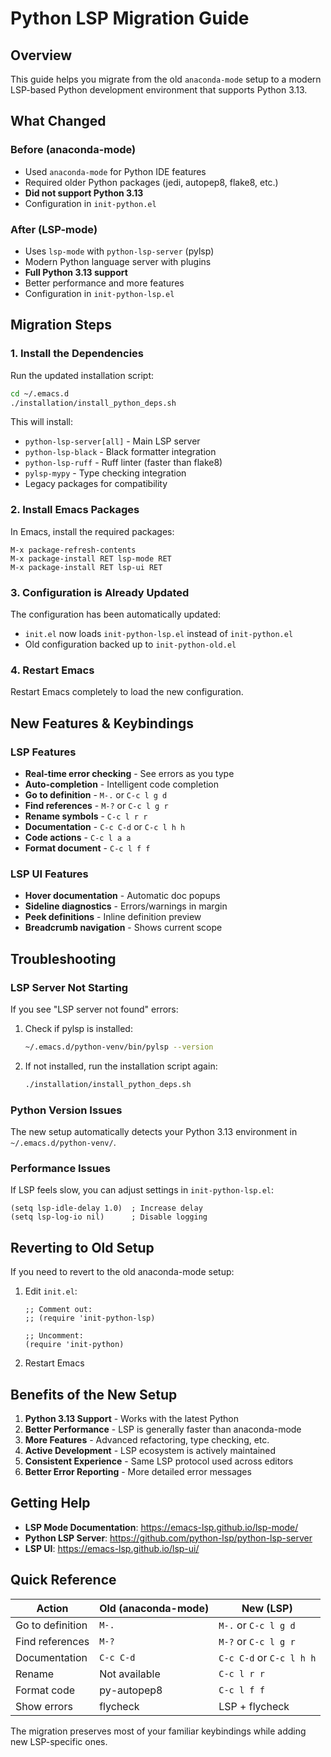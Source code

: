 # Python LSP Migration Guide

## Overview

This guide helps you migrate from the old `anaconda-mode` setup to a modern LSP-based Python development environment that supports Python 3.13.

## What Changed

### Before (anaconda-mode)
- Used `anaconda-mode` for Python IDE features
- Required older Python packages (jedi, autopep8, flake8, etc.)
- **Did not support Python 3.13**
- Configuration in `init-python.el`

### After (LSP-mode)
- Uses `lsp-mode` with `python-lsp-server` (pylsp)
- Modern Python language server with plugins
- **Full Python 3.13 support**
- Better performance and more features
- Configuration in `init-python-lsp.el`

## Migration Steps

### 1. Install the Dependencies

Run the updated installation script:

```bash
cd ~/.emacs.d
./installation/install_python_deps.sh
```

This will install:
- `python-lsp-server[all]` - Main LSP server
- `python-lsp-black` - Black formatter integration
- `python-lsp-ruff` - Ruff linter (faster than flake8)
- `pylsp-mypy` - Type checking integration
- Legacy packages for compatibility

### 2. Install Emacs Packages

In Emacs, install the required packages:

```emacs-lisp
M-x package-refresh-contents
M-x package-install RET lsp-mode RET
M-x package-install RET lsp-ui RET
```

### 3. Configuration is Already Updated

The configuration has been automatically updated:
- `init.el` now loads `init-python-lsp.el` instead of `init-python.el`
- Old configuration backed up to `init-python-old.el`

### 4. Restart Emacs

Restart Emacs completely to load the new configuration.

## New Features & Keybindings

### LSP Features
- **Real-time error checking** - See errors as you type
- **Auto-completion** - Intelligent code completion
- **Go to definition** - `M-.` or `C-c l g d`
- **Find references** - `M-?` or `C-c l g r`
- **Rename symbols** - `C-c l r r`
- **Documentation** - `C-c C-d` or `C-c l h h`
- **Code actions** - `C-c l a a`
- **Format document** - `C-c l f f`

### LSP UI Features
- **Hover documentation** - Automatic doc popups
- **Sideline diagnostics** - Errors/warnings in margin
- **Peek definitions** - Inline definition preview
- **Breadcrumb navigation** - Shows current scope

## Troubleshooting

### LSP Server Not Starting

If you see "LSP server not found" errors:

1. Check if pylsp is installed:
   ```bash
   ~/.emacs.d/python-venv/bin/pylsp --version
   ```

2. If not installed, run the installation script again:
   ```bash
   ./installation/install_python_deps.sh
   ```

### Python Version Issues

The new setup automatically detects your Python 3.13 environment in `~/.emacs.d/python-venv/`.

### Performance Issues

If LSP feels slow, you can adjust settings in `init-python-lsp.el`:

```emacs-lisp
(setq lsp-idle-delay 1.0)  ; Increase delay
(setq lsp-log-io nil)      ; Disable logging
```

## Reverting to Old Setup

If you need to revert to the old anaconda-mode setup:

1. Edit `init.el`:
   ```emacs-lisp
   ;; Comment out:
   ;; (require 'init-python-lsp)
   
   ;; Uncomment:
   (require 'init-python)
   ```

2. Restart Emacs

## Benefits of the New Setup

1. **Python 3.13 Support** - Works with the latest Python
2. **Better Performance** - LSP is generally faster than anaconda-mode
3. **More Features** - Advanced refactoring, type checking, etc.
4. **Active Development** - LSP ecosystem is actively maintained
5. **Consistent Experience** - Same LSP protocol used across editors
6. **Better Error Reporting** - More detailed error messages

## Getting Help

- **LSP Mode Documentation**: https://emacs-lsp.github.io/lsp-mode/
- **Python LSP Server**: https://github.com/python-lsp/python-lsp-server
- **LSP UI**: https://emacs-lsp.github.io/lsp-ui/

## Quick Reference

| Action | Old (anaconda-mode) | New (LSP) |
|--------|-------------------|-----------|
| Go to definition | `M-.` | `M-.` or `C-c l g d` |
| Find references | `M-?` | `M-?` or `C-c l g r` |
| Documentation | `C-c C-d` | `C-c C-d` or `C-c l h h` |
| Rename | Not available | `C-c l r r` |
| Format code | py-autopep8 | `C-c l f f` |
| Show errors | flycheck | LSP + flycheck |

The migration preserves most of your familiar keybindings while adding new LSP-specific ones. 